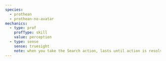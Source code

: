 ```yaml
---
species:
  - prothean
  - prothean-no-avatar
mechanics:
  - type: prof
    profType: skill
    value: perception
  - type: sense
    sense: truesight
    note: when you take the Search action, lasts until action is resolved
---
```

